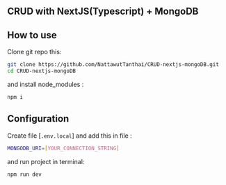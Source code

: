 ## CRUD with NextJS(Typescript) + MongoDB

## How to use
Clone git repo this:
```bash
git clone https://github.com/NattawutTanthai/CRUD-nextjs-mongoDB.git
cd CRUD-nextjs-mongoDB
```
and install node_modules :
```bash
npm i
```

## Configuration
Create file [`.env.local`]
and add this in file :
```bash
MONGODB_URI=[YOUR_CONNECTION_STRING]
```
and run project in terminal:
```bash
npm run dev
```
